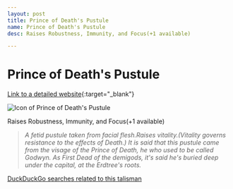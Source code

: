 ```yaml
---
layout: post
title: Prince of Death's Pustule
name: Prince of Death's Pustule
desc: Raises Robustness, Immunity, and Focus(+1 available)

---
```

# Prince of Death's Pustule
[Link to a detailed website](https://eldenring.wiki.fextralife.com/Prince+of+Death's+Pustule){:target="_blank"}

![Icon of Prince of Death's Pustule](https://eldenring.wiki.fextralife.com/file/Elden-Ring/prince_of_deaths_pustule_talisman_elden_ring_wiki_guide_200px.png)

Raises Robustness, Immunity, and Focus(+1 available)

>*A fetid pustule taken from facial flesh.Raises vitality.(Vitality governs resistance to the effects of Death.) It is said that this pustule came from the visage of the Prince of Death, he who used to be called Godwyn. As First Dead of the demigods, it's said he's buried deep under the capital, at the Erdtree's roots.*

[DuckDuckGo searches related to this talisman]({{site.baseurl}}/searches/PrinceofDeath'sPustule)



